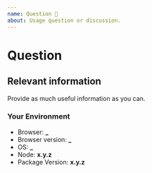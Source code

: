 ```yaml
---
name: Question 🤔
about: Usage question or discussion.
---
```


<!--
  To make it easier for us to help you — please follow the suggested format below.

  Before opening a new issue, please search existing issues: https://github.com/natterstefan/react-editor-js/issues

  For general technical questions, contact me on [Twitter](http://twitter.com/natterstefan).
-->

# Question

## Relevant information

Provide as much useful information as you can.

### Your Environment

* Browser: **\_**
* Browser version: **\_**
* OS: **\_**
* Node: **x.y.z**
* Package Version: **x.y.z**
